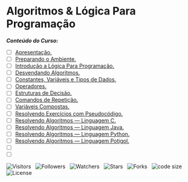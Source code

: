 <!-- Titulo -->
# Algoritmos & Lógica Para Programação

***Conteúdo do Curso:***

* [ ] [Apresentação.](https://github.com/Devsgeeknerd/mod-apr-alg-log-par-pro-bas-ava)
* [ ] [Preparando o Ambiente.](https://github.com/Devsgeeknerd/mod-pre-amb-alg-log-par-pro-bas-ava)
* [ ] [Introdução a Lógica Para Programação.](https://github.com/Devsgeeknerd/mod-int-log-par-pro-alg-log-par-pro-bas-ava)
* [ ] [Desvendando Algoritmos.](https://github.com/Devsgeeknerd/mod-des-alg-alg-log-par-pro-bas-ava)
* [ ] [Constantes, Variáveis e Tipos de Dados.](https://github.com/Devsgeeknerd/mod-con-var-tip-dad-alg-log-par-pro-bas-ava)
* [ ] [Operadores.](https://github.com/Devsgeeknerd/mod-ope-alg-log-par-pro-bas-ava)
* [ ] [Estruturas de Decisão.](https://github.com/Devsgeenknerd/mod-est-dec-alg-log-par-rpo-bas-ava)
* [ ] [Comandos de Repetição.](https://github.com/Devsgeeknerd/mod-com-rep-alg-log-par-pro-bas-ava)
* [ ] [Variáveis Compostas.](https://github.com/Devsgeeknerd/mod-var-com-alg-log-par-pro-bas-ava)
* [ ] [Resolvendo Exercícios com Pseudocódigo.](https://github.com/Devsgeeknerd/mod-res-exe-pse-alg-log-par-rpo-bas-ava)
* [ ] [Resolvendo Algoritmos — Linguagem C.](https://github.com/Devsgeeknerd/mod-res-alg-lin-c-alg-log-par-pro-bas-ava)
* [ ] [Resolvendo Algoritmos — Linguagem Java.](https://github.com/Devsgeeknerd/mod-res-alg-lin-jav-alg-log-par-pro-bas-ava)
* [ ] [Resolvendo Algoritmos — Linguagem Python.](https://github.com/Devsgeeknerd/mod-res-alg-lin-pyt-alg-log-par-pro-bas-ava)
* [ ] [Resolvendo Algoritmos — Linguagem Potigol.](https://github.com/Devsgeeknerd/mod-res-alg-lin-pot-alg-log-par-pro-bas-ava)
* [ ] []()
* [ ] []()

![Visitors](https://api.visitorbadge.io/api/visitors?path=Devsgeeknerd%2Fcur-alg-log-par-pro-bas-ava&label=Visitantes&labelColor=%23f9e64f&countColor=%23008000&style=plastic "Total de Visitas")
&nbsp;
![Followers](https://img.shields.io/github/followers/Devsgeeknerd?style=p&label=Seguidores&labelColor=f9e64f&color=008000 "Total de Seguidores")
&nbsp;
![Watchers](https://img.shields.io/github/watchers/Devsgeeknerd/cur-alg-log-par-pro-bas-ava?style=p&label=Observadores&labelColor=f9e64f&color=008000 "Total de Observadores")
&nbsp;
![Stars](https://img.shields.io/github/stars/Devsgeeknerd/cur-alg-log-par-pro-bas-ava?style=p&label=Estrelas&labelColor=f9e64f&color=008000 "Total de Estrelas")
&nbsp;
![Forks](https://img.shields.io/github/forks/Devsgeeknerd/cur-alg-log-par-pro-bas-ava?style=p&label=Bifurcações&labelColor=f9e64f&color=008000 "Total de Bifurcações")
&nbsp;
![code size](https://img.shields.io/github/languages/code-size/Devsgeeknerd/cur-alg-log-par-pro-bas-ava?style=p&label=Tamanho&labelColor=f9e64f&color=008000& "Tamanho do Repositório")
&nbsp;
![License](https://img.shields.io/github/license/Devsgeeknerd/cur-alg-log-par-pro-bas-ava?style=p&label=Licença&labelColor=f9e64f&color=008000 "Licença do Repositório")

